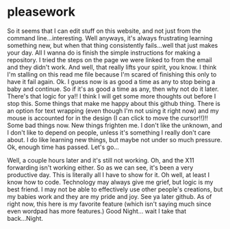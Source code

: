 pleasework
==========

So it seems that I can edit stuff on this website, and not just from the command line...interesting. Well anyways,
it's always frustrating learning something new, but when that thing consistently fails...well that just makes your 
day. All I wanna do is finish the simple instructions for making a repository. I tried the steps on the page we were
linked to from the email and they didn't work. And well, that really lifts your spirit, you know. I think I'm 
stalling on this read me file because I'm scared of finishing this only to have it fail again. Ok. I guess now is as 
good a time as any to stop being a baby and continue. So if it's as good a time as any, then why not do it later. 
There's that logic for ya!! I think I will get some more thoughts out before I stop this. Some things that make me 
happy about this github thing. There is an option for text wrapping (even though I'm not using it right now) and my
mouse is accounted for in the design (I can click to move the cursor!!)!! Some bad things now. New things frighten me. 
I don't like the unknown, and I don't like to depend on people, unless it's something I really don't care about. I do 
like learning new things, but maybe not under so much pressure. Ok, enough time has passed. Let's go...


Well, a couple hours later and it's still not working. Oh, and the X11 forwarding isn't working either. So as we can 
see, it's been a very productive day. This is literally all I have to show for it. Oh well, at least I know how to 
code. Technology may always give me grief, but logic is my best friend. I may not be able to effectively use other 
people's creations, but my babies work and they are my pride and joy. See ya later github. As of right now, this here
is my favorite feature (which isn't saying much since even wordpad has more features.) Good Night... wait I take that 
back...Night.
